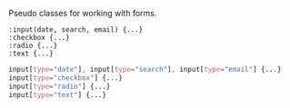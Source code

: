 
Pseudo classes for working with forms.

```crush
:input(date, search, email) {...}
:checkbox {...}
:radio {...}
:text {...}
```

```css
input[type="date"], input[type="search"], input[type="email"] {...}
input[type="checkbox"] {...}
input[type="radio"] {...}
input[type="text"] {...}
```
